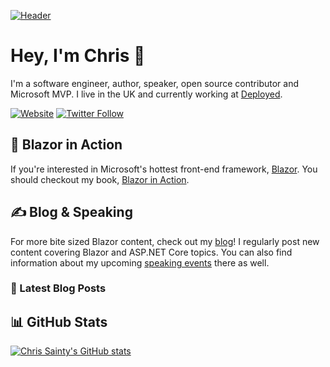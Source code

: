 [![Header](https://user-images.githubusercontent.com/6171719/136707681-666538d3-041f-4cbd-a178-f6d64fb678bd.jpg)](https://chrissainty.com)


# Hey, I'm Chris 👋
I'm a software engineer, author, speaker, open source contributor and Microsoft MVP. I live in the UK and currently working at [Deployed](https://deployed.co).

[![Website](https://img.shields.io/website?label=ChrisSainty.com&style=for-the-badge&url=https%3A%2F%2Fchrissainty.com)](https://chrissainty.com)
[![Twitter Follow](https://img.shields.io/twitter/follow/chris_sainty?color=ff6600&logo=twitter&style=for-the-badge)](https://twitter.com/intent/follow?original_referer=https%3A%2F%2Fgithub.com%2Fchris_sainty&screen_name=codeSTACKr)

## 📙 Blazor in Action
If you're interested in Microsoft's hottest front-end framework, [Blazor](https://blazor.net). You should checkout my book, [Blazor in Action](http://bit.ly/blazorinaction).

## ✍️ Blog & Speaking
For more bite sized Blazor content, check out my [blog](https://chrissainty.com)! I regularly post new content covering Blazor and ASP.NET Core topics. You can also find information about my upcoming [speaking events](https://chrissainty.com/speaking/) there as well.

### 📅 Latest Blog Posts

<!-- BLOG-POST-LIST:START -->
<!-- BLOG-POST-LIST:END -->

## 📊 GitHub Stats

[![Chris Sainty's GitHub stats](https://github-readme-stats.vercel.app/api?username=chrissainty&title_color=ff6600&bg_color=1d1f21&text_color=d6d6d6)](https://github.com/anuraghazra/github-readme-stats)
